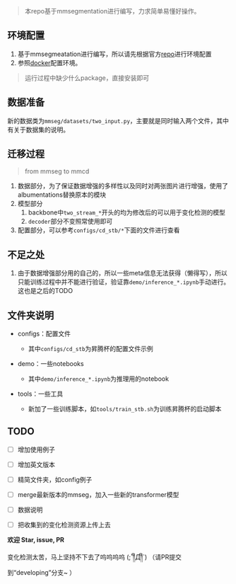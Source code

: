 > 本repo基于mmsegmentation进行编写，力求简单易懂好操作。

## 环境配置

1. 基于mmsegmeatation进行编写，所以请先根据官方[repo](./docs/get_started.md#installation)进行环境配置
2. 参照[docker](https://hub.docker.com/r/zenobeijing/pc_pro)配置环境。

> 运行过程中缺少什么package，直接安装即可

## 数据准备
新的数据类为`mmseg/datasets/two_input.py`，主要就是同时输入两个文件，其中有关于数据集的说明。

## 迁移过程
> from mmseg to mmcd

1. 数据部分，为了保证数据增强的多样性以及同时对两张图片进行增强，使用了albumentations替换原本的模块
2. 模型部分
   1. backbone中`two_stream_*`开头的均为修改后的可以用于变化检测的模型
   2. `decoder`部分不变照常使用即可
3. 配置部分，可以参考`configs/cd_stb/*`下面的文件进行查看

## 不足之处

1. 由于数据增强部分用的自己的，所以一些meta信息无法获得（懒得写），所以只能训练过程中并不能进行验证，验证靠`demo/inference_*.ipynb`手动进行。这也是之后的TODO

## 文件夹说明

- configs：配置文件
  - 其中`configs/cd_stb`为昇腾杯的配置文件示例

- demo：一些notebooks
  - 其中`demo/inference_*.ipynb`为推理用的notebook

- tools：一些工具
  - 新加了一些训练脚本，如`tools/train_stb.sh`为训练昇腾杯的启动脚本


## TODO
- [ ] 增加使用例子
- [ ] 增加英文版本
- [ ] 精简文件夹，如config例子
- [ ] merge最新版本的mmseg，加入一些新的transformer模型
- [ ] 数据说明
- [ ] 把收集到的变化检测资源上传上去



**欢迎 Star, issue, PR**

变化检测太苦，马上坚持不下去了呜呜呜呜 (;´༎ຶД༎ຶ`)
（请PR提交到“developing”分支~ ）
